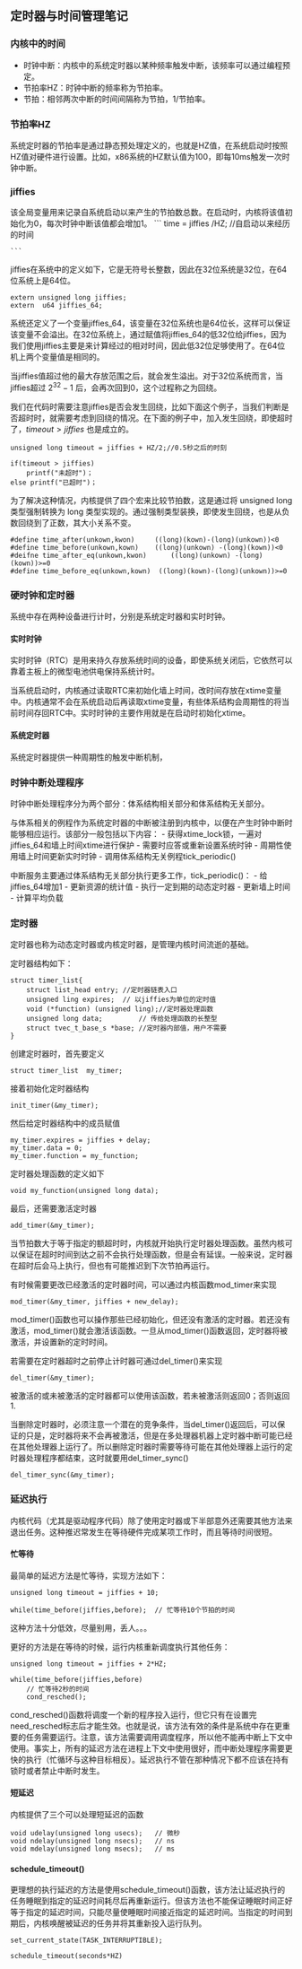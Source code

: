 ## 定时器与时间管理笔记

### 内核中的时间

  - 时钟中断：内核中的系统定时器以某种频率触发中断，该频率可以通过编程预定。
  - 节拍率HZ：时钟中断的频率称为节拍率。
  - 节拍：相邻两次中断的时间间隔称为节拍，1/节拍率。

### 节拍率HZ

系统定时器的节拍率是通过静态预处理定义的，也就是HZ值，在系统启动时按照HZ值对硬件进行设置。比如，x86系统的HZ默认值为100，即每10ms触发一次时钟中断。

### jiffies

该全局变量用来记录自系统启动以来产生的节拍数总数。在启动时，内核将该值初始化为0，每次时钟中断该值都会增加1。
	```
		time = jiffies /HZ;		//自启动以来经历的时间

	```
	
jiffies在系统中的定义如下，它是无符号长整数，因此在32位系统是32位，在64位系统上是64位。	

```
extern unsigned long jiffies;
extern  u64 jiffies_64;

```

系统还定义了一个变量jiffies_64，该变量在32位系统也是64位长，这样可以保证该变量不会溢出。在32位系统上，通过赋值将jiffies_64的低32位给jiffies，因为我们使用jiffies主要是来计算经过的相对时间，因此低32位足够使用了。在64位机上两个变量值是相同的。


当jiffies值超过他的最大存放范围之后，就会发生溢出。对于32位系统而言，当jiffies超过 $2^32-1$ 后，会再次回到0，这个过程称之为回绕。

我们在代码时需要注意jiffies是否会发生回绕，比如下面这个例子，当我们判断是否超时时，就需要考虑到回绕的情况。在下面的例子中，加入发生回绕，即使超时了，$timeout > jiffies$ 也是成立的。
```
unsigned long timeout = jiffies + HZ/2;//0.5秒之后的时刻

if(timeout > jiffies)
	printf("未超时")；
else printf("已超时")；
```

为了解决这种情况，内核提供了四个宏来比较节拍数，这是通过将 unsigned long 类型强制转换为 long 类型实现的。通过强制类型装换，即使发生回绕，也是从负数回绕到了正数，其大小关系不变。

```
#define time_after(unkown,kwon)		((long)(kown)-(long)(unkown))<0
#define time_before(unkown,kown)	((long)(unkown) -(long)(kown))<0
#deifne time_after_eq(unkown,kwon)		((long)(unkown) -(long)(kown))>=0
#define time_before_eq(unkown,kown)	 ((long)(kown)-(long)(unkown))>=0
```

### 硬时钟和定时器

系统中存在两种设备进行计时，分别是系统定时器和实时时钟。

#### 实时时钟

实时时钟（RTC）是用来持久存放系统时间的设备，即使系统关闭后，它依然可以靠着主板上的微型电池供电保持系统计时。

当系统启动时，内核通过读取RTC来初始化墙上时间，改时间存放在xtime变量中。内核通常不会在系统启动后再读取xtime变量，有些体系结构会周期性的将当前时间存回RTC中。实时时钟的主要作用就是在启动时初始化xtime。

#### 系统定时器

系统定时器提供一种周期性的触发中断机制，

### 时钟中断处理程序

时钟中断处理程序分为两个部分：体系结构相关部分和体系结构无关部分。

与体系相关的例程作为系统定时器的中断被注册到内核中，以便在产生时钟中断时能够相应运行。该部分一般包括以下内容：
	- 获得xtime_lock锁，一遍对jiffies_64和墙上时间xtime进行保护
	- 需要时应答或重新设置系统时钟
	- 周期性使用墙上时间更新实时时钟
	- 调用体系结构无关例程tick_periodic()

中断服务主要通过体系结构无关部分执行更多工作，tick_periodic()：
	- 给jiffies_64增加1
	- 更新资源的统计值
	- 执行一定到期的动态定时器
	- 更新墙上时间
	- 计算平均负载
	
### 定时器

定时器也称为动态定时器或内核定时器，是管理内核时间流逝的基础。

定时器结构如下：
```
struct timer_list{
	struct list_head entry;	//定时器链表入口
	unsigned ling expires;	// 以jiffies为单位的定时值
	void (*function) (unsigned ling);//定时器处理函数
	unsigned long data;			// 传给处理函数的长整型
	struct tvec_t_base_s *base;	//定时器内部值，用户不需要
}
```

创建定时器时，首先要定义
```
struct timer_list  my_timer;
```

接着初始化定时器结构
```
init_timer(&my_timer);
```

然后给定时器结构中的成员赋值
```
my_timer.expires = jiffies + delay;
my_timer.data = 0;
my_timer.function = my_function;
```
定时器处理函数的定义如下
```
void my_function(unsigned long data);
```

最后，还需要激活定时器
```
add_timer(&my_timer);
```

当节拍数大于等于指定的额超时时，内核就开始执行定时器处理函数。虽然内核可以保证在超时时间到达之前不会执行处理函数，但是会有延误。一般来说，定时器在超时后会马上执行，但也有可能推迟到下次节拍再运行。

有时候需要更改已经激活的定时器时间，可以通过内核函数mod_timer来实现
```
mod_timer(&my_timer, jiffies + new_delay);
```

mod_timer()函数也可以操作那些已经初始化，但还没有激活的定时器。若还没有激活，mod_timer()就会激活该函数。一旦从mod_timer()函数返回，定时器将被激活，并设置新的定时时间。

若需要在定时器超时之前停止计时器可通过del_timer()来实现
```
del_timer(&my_timer);
```

被激活的或未被激活的定时器都可以使用该函数，若未被激活则返回0；否则返回1.

当删除定时器时，必须注意一个潜在的竞争条件，当del_timer()返回后，可以保证的只是，定时器将来不会再被激活，但是在多处理器机器上定时器中断可能已经在其他处理器上运行了。所以删除定时器时需要等待可能在其他处理器上运行的定时器处理程序都结束，这时就要用del_timer_sync()
```
del_timer_sync(&my_timer);
```

### 延迟执行

内核代码（尤其是驱动程序代码）除了使用定时器或下半部意外还需要其他方法来退出任务。这种推迟常发生在等待硬件完成某项工作时，而且等待时间很短。

#### 忙等待

最简单的延迟方法是忙等待，实现方法如下：
```
unsigned long timeout = jiffies + 10;

while(time_before(jiffies,before);	// 忙等待10个节拍的时间

```

这种方法十分低效，尽量别用，丢人。。。

更好的方法是在等待的时候，运行内核重新调度执行其他任务：
```
unsigned long timeout = jiffies + 2*HZ;

while(time_before(jiffies,before)
	// 忙等待2秒的时间
	cond_resched();

```

cond_resched()函数将调度一个新的程序投入运行，但它只有在设置完need_resched标志后才能生效。也就是说，该方法有效的条件是系统中存在更重要的任务需要运行。注意，该方法需要调用调度程序，所以他不能再中断上下文中使用。事实上，所有的延迟方法在进程上下文中使用很好，而中断处理程序需要更快的执行（忙循环与这种目标相反）。延迟执行不管在那种情况下都不应该在持有锁时或者禁止中断时发生。

#### 短延迟

内核提供了三个可以处理短延迟的函数
```
void udelay(unsigned long usecs);	// 微秒
void ndelay(unsigned long nsecs);	// ns
void mdelay(unsigned long msecs);	// ms
```

#### schedule_timeout()

更理想的执行延迟的方法是使用schedule_timeout()函数，该方法让延迟执行的任务睡眠到指定的延迟时间耗尽后再重新运行。但该方法也不能保证睡眠时间正好等于指定的延迟时间，只能尽量使睡眠时间接近指定的延迟时间。当指定的时间到期后，内核唤醒被延迟的任务并将其重新投入运行队列。

```
set_current_state(TASK_INTERRUPTIBLE);

schedule_timeout(seconds*HZ)
```


